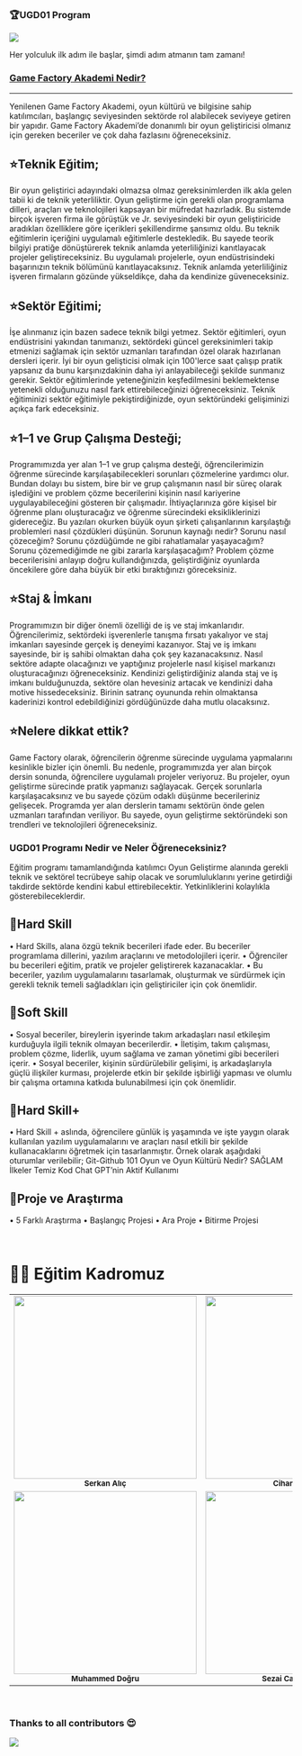 ### 🏆UGD01 Program

![](https://academy.gamefactory.gs/wp-content/uploads/2023/04/Untitled-3-1.png)

Her yolculuk ilk adım ile başlar, şimdi adım atmanın tam zamanı!

### [Game Factory Akademi Nedir?](https://academy.gamefactory.gs/tr/anasayfa/)

---

Yenilenen Game Factory Akademi, oyun kültürü ve bilgisine sahip katılımcıları, başlangıç seviyesinden sektörde rol alabilecek seviyeye getiren bir yapıdır. Game Factory Akademi’de donanımlı bir oyun geliştiricisi olmanız için gereken beceriler ve çok daha fazlasını öğreneceksiniz.

## ⭐Teknik Eğitim;
Bir oyun geliştirici adayındaki olmazsa olmaz gereksinimlerden ilk akla gelen tabii ki de teknik yeterliliktir. Oyun geliştirme için gerekli olan programlama dilleri, araçları ve teknolojileri kapsayan bir müfredat hazırladık. Bu sistemde birçok işveren firma ile görüştük ve Jr. seviyesindeki bir oyun geliştiricide aradıkları özelliklere göre içerikleri şekillendirme şansımız oldu. Bu teknik eğitimlerin içeriğini uygulamalı eğitimlerle destekledik. Bu sayede teorik bilgiyi pratiğe dönüştürerek teknik anlamda yeterliliğinizi kanıtlayacak projeler geliştireceksiniz. Bu uygulamalı projelerle, oyun endüstrisindeki başarınızın teknik bölümünü kanıtlayacaksınız. Teknik anlamda yeterliliğiniz işveren firmaların gözünde yükseldikçe, daha da kendinize güveneceksiniz.

## ⭐Sektör Eğitimi;
İşe alınmanız için bazen sadece teknik bilgi yetmez. Sektör eğitimleri, oyun endüstrisini yakından tanımanızı, sektördeki güncel gereksinimleri takip etmenizi sağlamak için sektör uzmanları tarafından özel olarak hazırlanan dersleri içerir. İyi bir oyun gelişticisi olmak için 100'lerce saat çalışıp pratik yapsanız da bunu karşınızdakinin daha iyi anlayabileceği şekilde sunmanız gerekir. Sektör eğitimlerinde yeteneğinizin keşfedilmesini beklemektense yetenekli olduğunuzu nasıl fark ettirebileceğinizi öğreneceksiniz. Teknik eğitiminizi sektör eğitimiyle pekiştirdiğinizde, oyun sektöründeki gelişiminizi açıkça fark edeceksiniz.

## ⭐1–1 ve Grup Çalışma Desteği;
Programımızda yer alan 1–1 ve grup çalışma desteği, öğrencilerimizin öğrenme sürecinde karşılaşabilecekleri sorunları çözmelerine yardımcı olur. Bundan dolayı bu sistem, bire bir ve grup çalışmanın nasıl bir süreç olarak işlediğini ve problem çözme becerilerini kişinin nasıl kariyerine uygulayabileceğini gösteren bir çalışmadır. İhtiyaçlarınıza göre kişisel bir öğrenme planı oluşturacağız ve öğrenme sürecindeki eksikliklerinizi gidereceğiz. Bu yazıları okurken büyük oyun şirketi çalışanlarının karşılaştığı problemleri nasıl çözdükleri düşünün. Sorunun kaynağı nedir? Sorunu nasıl çözeceğim? Sorunu çözdüğümde ne gibi rahatlamalar yaşayacağım? Sorunu çözemediğimde ne gibi zararla karşılaşacağım? Problem çözme becerilerisini anlayıp doğru kullandığınızda, geliştirdiğiniz oyunlarda öncekilere göre daha büyük bir etki bıraktığınızı göreceksiniz.

## ⭐Staj & İmkanı
Programımızın bir diğer önemli özelliği de iş ve staj imkanlarıdır. Öğrencilerimiz, sektördeki işverenlerle tanışma fırsatı yakalıyor ve staj imkanları sayesinde gerçek iş deneyimi kazanıyor. Staj ve iş imkanı sayesinde, bir iş sahibi olmaktan daha çok şey kazanacaksınız. Nasıl sektöre adapte olacağınızı ve yaptığınız projelerle nasıl kişisel markanızı oluşturacağınızı öğreneceksiniz. Kendinizi geliştirdiğiniz alanda staj ve iş imkanı bulduğunuzda, sektöre olan hevesiniz artacak ve kendinizi daha motive hissedeceksiniz. Birinin satranç oyununda rehin olmaktansa kaderinizi kontrol edebildiğinizi gördüğünüzde daha mutlu olacaksınız.

## ⭐Nelere dikkat ettik?
Game Factory olarak, öğrencilerin öğrenme sürecinde uygulama yapmalarını kesinlikle bizler için önemli. Bu nedenle, programımızda yer alan birçok dersin sonunda, öğrencilere uygulamalı projeler veriyoruz. Bu projeler, oyun geliştirme sürecinde pratik yapmanızı sağlayacak. Gerçek sorunlarla karşılaşacaksınız ve bu sayede çözüm odaklı düşünme becerileriniz gelişecek.
Programda yer alan derslerin tamamı sektörün önde gelen uzmanları tarafından veriliyor. Bu sayede, oyun geliştirme sektöründeki son trendleri ve teknolojileri öğreneceksiniz.


### UGD01 Programı Nedir ve Neler Öğreneceksiniz?

Eğitim programı tamamlandığında katılımcı Oyun Geliştirme alanında gerekli teknik ve sektörel tecrübeye sahip olacak ve sorumluluklarını yerine getirdiği takdirde sektörde kendini kabul ettirebilecektir. Yetkinliklerini kolaylıkla gösterebileceklerdir.

## 📝Hard Skill
• Hard Skills, alana özgü teknik becerileri ifade eder. Bu beceriler programlama dillerini, yazılım araçlarını ve metodolojileri içerir.
• Öğrenciler bu becerileri eğitim, pratik ve projeler geliştirerek kazanacaklar. 
• Bu beceriler, yazılım uygulamalarını tasarlamak, oluşturmak ve sürdürmek için gerekli teknik temeli sağladıkları için geliştiriciler için çok önemlidir.

## 📝Soft Skill
• Sosyal beceriler, bireylerin işyerinde takım arkadaşları nasıl etkileşim kurduğuyla ilgili teknik olmayan becerilerdir.
• İletişim, takım çalışması, problem çözme, liderlik, uyum sağlama ve zaman yönetimi gibi becerileri içerir.
• Sosyal beceriler, kişinin sürdürülebilir gelişimi, iş arkadaşlarıyla güçlü ilişkiler kurması, projelerde etkin bir şekilde işbirliği yapması ve olumlu bir çalışma ortamına katkıda bulunabilmesi için çok önemlidir. 

## 📝Hard Skill+
• Hard Skill + aslında, öğrencilere günlük iş yaşamında ve işte yaygın olarak kullanılan yazılım uygulamalarını ve araçları nasıl etkili bir şekilde kullanacaklarını öğretmek için tasarlanmıştır. Örnek olarak aşağıdaki oturumlar verilebilir;
    Git-Github 101
    Oyun ve Oyun Kültürü Nedir?
    SAĞLAM İlkeler
    Temiz Kod
    Chat GPT’nin Aktif Kullanımı

## 📝Proje ve Araştırma
• 5 Farklı Araştırma
• Başlangıç ​​Projesi
• Ara Proje
• Bitirme Projesi

<br>

# <a name="4"></a>👨‍🏫 Eğitim Kadromuz

<table>
  <tr>
    <td align="center"><img src="https://media.licdn.com/dms/image/C4D03AQGaHs770LK6_A/profile-displayphoto-shrink_400_400/0/1660481463469?e=1694649600&v=beta&t=nbePe7JpAvcf7BNJSHkU8v7RdfYfD2b-DTI9eAyYVO8" width="325px;" alt=""/><br /><sub><b>Serkan Alıç</b></sub></a><br /></td>
    <td align="center"><img src="https://media.licdn.com/dms/image/D4D03AQE4gVmbNjz0-Q/profile-displayphoto-shrink_400_400/0/1673525598473?e=1694649600&v=beta&t=2POkcmeK228-UIT3JRcKQtpGcSGoLOS4lUt5pvaodzA" width="325px;" alt=""/><br /><sub><b>Cihan Türker</b></sub></a><br /></td>
    <td align="center"><img src="https://media.licdn.com/dms/image/D4D03AQE-11uiE0Senw/profile-displayphoto-shrink_400_400/0/1679737692646?e=1694649600&v=beta&t=Q5SD4U_DFBUyq7MGCTudI2AuVVuDltqaPB4iV5_z9_k" width="325px;" alt=""/><br /><sub><b>Ersoy Balkış</b></sub></a><br /></td>
    </tr>
   <tr>
    <td align="center"><img src="https://media.licdn.com/dms/image/C4D03AQHhgkaK4paBRg/profile-displayphoto-shrink_400_400/0/1650390731208?e=1694649600&v=beta&t=up-nPBQ54GimTgns_wlUvQc5dNCSkB7J2-g6xpB3fYE" width="325px;" alt=""/><br /><sub><b>Muhammed Doğru</b></sub></a><br /></td>
    <td align="center"><img src="https://media.licdn.com/dms/image/C4D03AQGl4vZBq9hpkQ/profile-displayphoto-shrink_400_400/0/1656568767672?e=1694649600&v=beta&t=jebzUEId_xwr-Guu3wvAaEFw40Zizr9FHiPU6ZC8g2s" width="325px;" alt=""/><br /><sub><b>Sezai Can Öğütken</b></sub></a><br /></td>
    <td align="center"><img src="https://media.licdn.com/dms/image/D4D03AQHR-Nphjc1mrQ/profile-displayphoto-shrink_400_400/0/1686588391080?e=1694649600&v=beta&t=GLKcb1zuETWmi1xDF5PmMagZNzlpzi1nqOhgpk-LYlk" width="325px;" alt=""/><br /><sub><b>Ömer Ekit</b></sub></a><br /></td>
    </tr>
</table>  

<br>


### Thanks to all contributors 😍

<a href="https://github.com/Game-Factory-Academy/UGD1-Program-Workspace/graphs/contributors">
  <img src="https://contrib.rocks/image?repo=Game-Factory-Academy/UGD1-Program-Workspace" />
</a>

